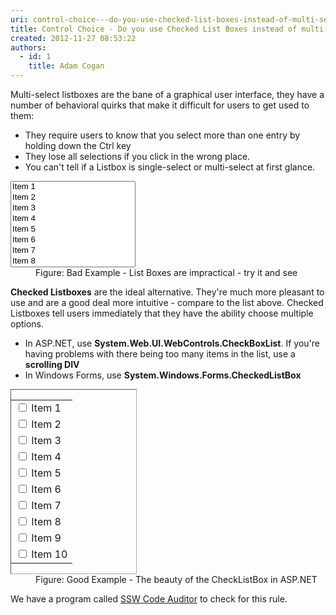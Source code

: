 ```yaml
---
uri: control-choice---do-you-use-checked-list-boxes-instead-of-multi-select-list-boxes
title: Control Choice - Do you use Checked List Boxes instead of multi-select List Boxes?
created: 2012-11-27 08:53:22
authors:
  - id: 1
    title: Adam Cogan
---
```





<span class='intro'> <div>Multi-select listboxes are the bane of a graphical user interface, they have a number of behavioral quirks that make it difficult for users to get used to them&#58;<br></div>
<ul><li>They require users to know that you select more than one entry by holding down the Ctrl key</li>
<li>They lose all selections if you click in the wrong place.</li>
<li>You can't tell if a Listbox is single-select or multi-select at first glance.</li></ul>
 </span>

<dl class="badImage"><dt>
      <select size="8" style="width&#58;200px;"> 
         <option>Item 1</option> 
         <option>Item 2</option> 
         <option>Item 3</option> 
         <option>Item 4</option> 
         <option>Item 5</option> 
         <option>Item 6</option> 
         <option>Item 7</option> 
         <option>Item 8</option> 
         <option>Item 9</option> 
         <option>Item 10</option></select> </dt><dd>Figure&#58; Bad Example - List Boxes are impractical - try it and see</dd></dl><p>
   <strong>Checked Listboxes</strong> are the ideal alternative. They're much more pleasant to use and are a good deal more intuitive - compare to the list above. Checked Listboxes tell users immediately that they have the ability choose multiple options.</p><ul><li>In ASP.NET, use 
      <strong>System.Web.UI.WebControls.CheckBoxList</strong>. If you're having problems with there being too many items in the list, use a 
      <strong>scrolling DIV</strong></li><li>In Windows Forms, use 
      <strong>System.Windows.Forms.CheckedListBox</strong></li></ul><dl class="goodImage"><dt><div style="border&#58;1px inset #aaaaaa;width&#58;200px;"><table id="cblList" border="0"><tbody><tr><td>
                     <input id="cblList_0" type="checkbox" />
                     <label>Item 1</label></td></tr><tr><td>
                     <input id="cblList_1" type="checkbox" />
                     <label>Item 2</label></td></tr><tr><td>
                     <input id="cblList_2" type="checkbox" />
                     <label>Item 3</label></td></tr><tr><td>
                     <input id="cblList_3" type="checkbox" />
                     <label>Item 4</label></td></tr><tr><td>
                     <input id="cblList_4" type="checkbox" />
                     <label>Item 5</label></td></tr><tr><td>
                     <input id="cblList_5" type="checkbox" />
                     <label>Item 6</label></td></tr><tr><td>
                     <input id="cblList_6" type="checkbox" />
                     <label>Item 7</label></td></tr><tr><td>
                     <input id="cblList_7" type="checkbox" />
                     <label>Item 8</label></td></tr><tr><td>
                     <input id="cblList_8" type="checkbox" />
                     <label>Item 9</label></td></tr><tr><td>
                     <input id="cblList_9" type="checkbox" />
                     <label>Item 10</label></td></tr></tbody></table></div></dt><dd>Figure&#58; Good Example - The beauty of the CheckListBox in ASP.NET</dd></dl><p class="ssw15-rteElement-YellowBorderBox"> We have a program called 
<a href="https&#58;//www.ssw.com.au/ssw/codeauditor/">SSW Code Auditor</a> to check for this rule.​​​<br></p>


